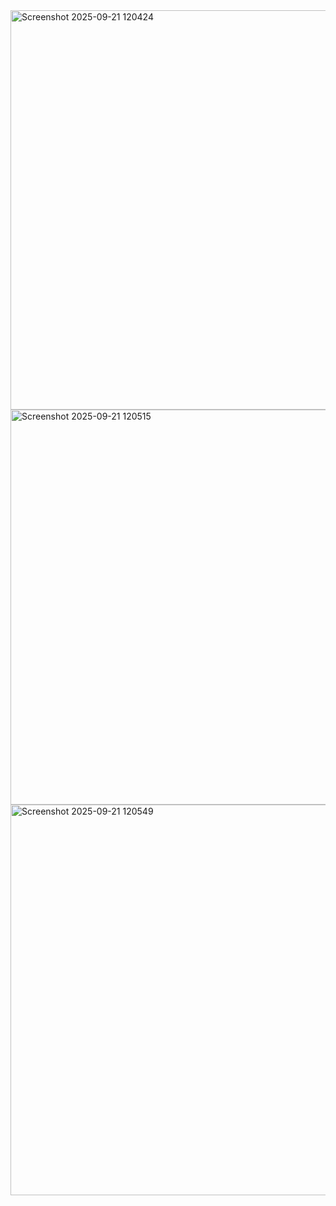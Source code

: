 <img width="1080" height="639" alt="Screenshot 2025-09-21 120424" src="https://github.com/user-attachments/assets/fcc4b4a5-58d8-4156-8980-442004992534" />
<img width="1068" height="632" alt="Screenshot 2025-09-21 120515" src="https://github.com/user-attachments/assets/ef006552-8a70-45d5-abd5-7e2533386147" />
<img width="1068" height="625" alt="Screenshot 2025-09-21 120549" src="https://github.com/user-attachments/assets/09afeeb0-d1b3-4da3-94a8-91f325c8e5f1" />
